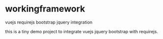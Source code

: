 # workingframework
vuejs requirejs bootstrap jquery integration

this is a tiny demo project to integrate vuejs jquery bootstrap with requirejs.
